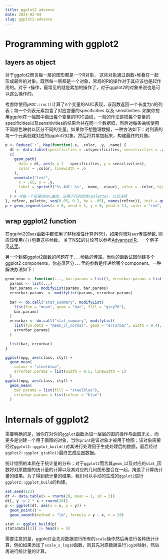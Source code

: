 ```yaml
---
title: ggplot2 advance
date: 2024-02-04
slug: ggplot2-advance
---
```


# Programming with ggplot2

## layers as object

对于ggplot2而言每一层的图形都是一个R对象， 这些对象通过函数`+`堆叠在一起形成最终的对象。既然每一层都是一个对象，常规的R的操作对于其应该也是起作用的。对于 `+`操作，最常见的就是累加的操作了，对于ggplot2的对象来说也是可以这么操作的。

考虑你使用`pROC::roc()`计算了n个变量的AUC表现，该函数返回一个长度为n的列表；每一个列表元素包含了对应变量的specificities 以及 sensitivities. 如果你想用ggplot在一幅图中画出每个变量的ROC曲线，一般的作法是把每个变量的specificities以及sensitivities的结果合并在同一个数据框，然后对每条曲线使用不同颜色映射以区分不同的变量。如果你不想整理数据，一种方法如下：对列表的每一个元素创建对应的ggplot2对象，然后将其累加起来，构建最终的对像。


```r
p <- Reduce(`+`, Map(function(.x, .color, .y, .name) {
  dt <- data.table(specificities = .x$specificities, sensitivities = .x$sensitivities)
  c(
    geom_path(
      data = dt, aes(x = 1 - specificities, y = sensitivities),
      color = .color, linewidth = .6
    ),
    annotate("text",
      x = .65, y = .y,
      label = sprintf("%s AUC: %s", .name, .x$auc), color = .color, hjust = 0
    )
  ) # 对每一个变量的AUC曲线，设置不同的颜色(palette)，以及注释
}, re5roc, palette, seq(0.05, 0.2, by = .05), names(re5roc)), init = ggplot())
p + geom_segment(aes(x = 0, xend = 1, y = 0, yend = 1), color = "red", linetype = "dashed")
```


## wrap ggplot2 function

在ggplot2的`aes`函数中都使用了非标准性计算(NSE)，如果你想对`aes`传递参数, 则应该使用`{{}}`包裹这些参数。
关于NSE的讨论可以参考[Advanced R](https://adv-r.hadley.nz/)。一个例子见[这里](https://cying.org/en-work/2023/06/wrap-ggplot2-function/)。


另一个封装ggplot2函数的问题在于`...`参数的传递。当你的函数试图创建多个ggplot2 components，你必须区分`...`里的参数是传递给哪个component。一种解决办法如下：

```r
geom_mean <- function(..., bar.params = list(), errorbar.params = list()) {
  params <- list(...)
  bar.params <- modifyList(params, bar.params)
  errorbar.params  <- modifyList(params, errorbar.params)
  
  bar <- do.call("stat_summary", modifyList(
    list(fun = "mean", geom = "bar", fill = "grey70"),
    bar.params)
  )
  errorbar <- do.call("stat_summary", modifyList(
    list(fun.data = "mean_cl_normal", geom = "errorbar", width = 0.4),
    errorbar.params)
  )

  list(bar, errorbar)
}

ggplot(mpg, aes(class, cty)) + 
  geom_mean(
    colour = "steelblue",
    errorbar.params = list(width = 0.5, linewidth = 1)
  )
ggplot(mpg, aes(class, cty)) + 
  geom_mean(
    bar.params = list(fill = "steelblue"),
    errorbar.params = list(colour = "blue")
  )
```


# Internals of ggplot2

需要明确的是，当你在对你的`ggplot`函数添加一层层的图的操作与画图无关，而更多是创建一个用于画图的对象，当你`print`是该对象才被用于绘图；该对象需要经过`ggplot2::ggplot_build()`对其进行处理用于生成处理后的数据，最后经过`ggplot2::ggplot_gtable()`最终生成绘图数据。

统计绘图的本质在于统计量的分布；对于`ggplot2`而言其`geom_`以及对应的`stat_`函数将对原数据的统计量的计算以及其对应的几何图形整合在一起，掩盖了计算统计量的结果。为了得到统计量的结果，我们可以手动的生成的`ggplot2`进行`ggplot2::ggplot_build`的构建。


```r
set.seed(123)
dt <- data.table(x = rnorm(20, mean = 1, sd = 2))
dt[, y := 2 * x + rnorm(20)]
p <- ggplot(dt, aes(x = x, y = y)) +
  geom_point() +
  geom_smooth(method = "lm", formula = y ~ x, n = 20)

stat <- ggplot_build(p)
stat$data[[2]] |> head(n = 5)
```

需要注意的是，ggplot2会先对数据进行所有的`scale`操作然后再进行各种统计计算，例如如果添加了`scale_x_log10`函数，则其先对原数据进行`log10`映射，然后再进行统计量的计算。
<script>
document.querySelectorAll('pre,table,#TableOfContents, highlight').forEach(node => {
  function fullwidth(el) {
    el.classList.add('fullwidth');
  }
  switch (node.tagName) {
    case 'PRE':
      const el = node.firstElementChild;
      el?.tagName === 'CODE' && el.scrollWidth > el.offsetWidth && fullwidth(el.parentNode);
      break;
    case 'TABLE':
      const p = node.parentElement;
      p && p.offsetWidth < node.offsetWidth && fullwidth(node);
      break;
    default:
      // assume it's #TableOfContents for now
      node.querySelectorAll('a').forEach(a => {
        // if a TOC line is wrapped, make TOC full-width
        !node.classList.contains('fullwidth') && a.getClientRects().length > 1 && fullwidth(node);
      });
  }
});
</script>

